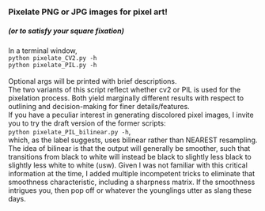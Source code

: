 ### Pixelate PNG or JPG images for pixel art!
##### (or to satisfy your square fixation)
In a terminal window, <br>
`python pixelate_CV2.py -h` <br>
`python pixelate_PIL.py -h` <br>
<br>
Optional args will be printed with brief descriptions. <br>
The two variants of this script reflect whether cv2 or PIL is used for the pixelation process. Both yield marginally different results with respect to outlining and decision-making for finer details/features. <br>
If you have a peculiar interest in generating discolored pixel images, I invite you to try the draft version of the former scripts: <br>
`python pixelate_PIL_bilinear.py -h`, <br>
which, as the label suggests, uses bilinear rather than NEAREST resampling. The idea of bilinear is that the output will generally be smoother, such that transitions from black to white will instead be black to slightly less black to slightly less white to white (usw). Given I was not familiar with this critical information at the time, I added multiple incompetent tricks to eliminate that smoothness characteristic, including a sharpness matrix. If the smoothness intrigues you, then pop off or whatever the younglings utter as slang these days.